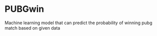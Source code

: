 # PUBGwin
Machine learning model that can predict the probability of winning pubg match based on given data
